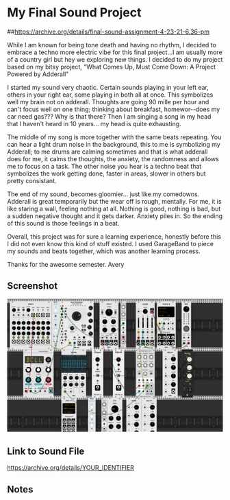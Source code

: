# My Final Sound Project

##https://archive.org/details/final-sound-assignment-4-23-21-6.36-pm

While I am known for being tone death and having no rhythm, I decided to embrace a techno more electric vibe for this final project...I am usually more of a country girl but hey we exploring new things. I decided to do my project based on my bitsy project, "What Comes Up, Must Come Down: A Project Powered by Adderall"

I started my sound very chaotic. Certain sounds playing in your left ear, others in your right ear, some playing in both all at once. This symbolizes well my brain not on adderall. Thoughts are going 90 mille per hour and can't focus well on one thing; thinking about breakfast, homewor--does my car need gas??? Why is that there? Then I am singing a song in my head that I haven't heard in 10 years... my head is quite exhausting. 

The middle of my song is more together with the same beats repeating. You can hear a light drum noise in the background, this to me is symbolizing my Adderall; to me drums are calming sometimes and that is what adderall does for me, it calms the thoughts, the anxiety, the randomness and allows me to focus on a task. The other noise you hear is a techno beat that symbolizes the work getting done, faster in areas, slower in others but pretty consistant.

The end of my sound, becomes gloomier... just like my comedowns. Adderall is great temporarily but the wear off is rough, mentally. For me, it is like staring a wall, feeling nothing at all. Nothing is good, nothing is bad, but a sudden negative thought and it gets darker. Anxiety piles in. So the ending of this sound is those feelings in a beat.


Overall, this project was for sure a learning experience, honestly before this I did not even know this kind of stuff existed. I used GarageBand to piece my sounds and beats together, which was another learning process. 

Thanks for the awesome semester.
Avery
## Screenshot

![Screenshot of VCV Rack Patch](screenshot.png)

## Link to Sound File

https://archive.org/details/YOUR_IDENTIFIER

## Notes

